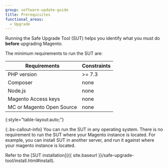 ```yaml
---
group: software-update-guide
title: Prerequisites
functional_areas:
  - Upgrade
---
```


Running the Safe Upgrade Tool (SUT) helps you identify what you must do **before** upgrading Magento.

The minimum requirements to run the SUT are:

| **Requirements** | **Constraints** |
|----------------|-----------------|
| PHP version| >= 7.3 |
| Composer | none |
| Node.js | none |
| Magento Access keys | none |
| MC or Magento Open Source | none |
{:style="table-layout:auto;"}

{:.bs-callout-info}
You can run the SUT in any operating system. There is no requirement to run the SUT where your Magento instance is located. For example, you can install SUT in another server, and run it against where your magento instance is located.

Refer to the [SUT installation]({{ site.baseurl }}/safe-upgrade-tool/install.html#install).
